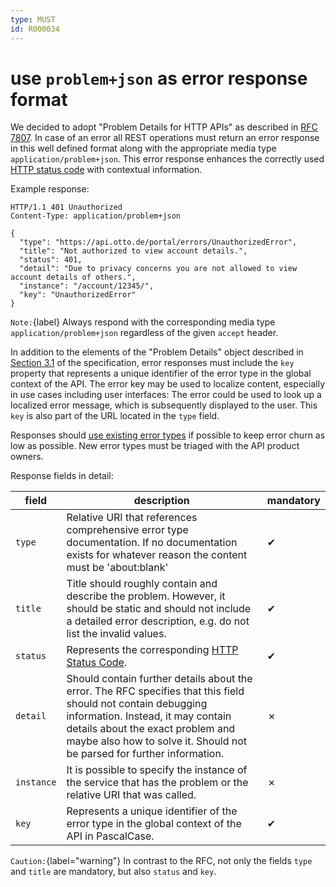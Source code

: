 ```yaml
---
type: MUST
id: R000034
---
```


# use `problem+json` as error response format

We decided to adopt "Problem Details for HTTP APIs" as described in [RFC 7807](https://tools.ietf.org/html/rfc7807).
In case of an error all REST operations must return an error response in this well defined format along with the appropriate media type `application/problem+json`. This error response enhances the correctly used [HTTP status code](./guidelines/020_guidelines/030_http/3020_must-use-standard-http-status-code.md) with contextual information.

Example response:

```http
HTTP/1.1 401 Unauthorized
Content-Type: application/problem+json

{
  "type": "https://api.otto.de/portal/errors/UnauthorizedError",
  "title": "Not authorized to view account details.",
  "status": 401,
  "detail": "Due to privacy concerns you are not allowed to view account details of others.",
  "instance": "/account/12345/",
  "key": "UnauthorizedError"
}
```

`Note:`{label} Always respond with the corresponding media type `application/problem+json` regardless of the given `accept` header.

In addition to the elements of the "Problem Details" object described in [Section 3.1](https://tools.ietf.org/html/rfc7807#section-3.1) of the specification, error responses must include the `key` property that represents a unique identifier of the error type in the global context of the API.
The error key may be used to localize content, especially in use cases including user interfaces: The error could be used to look up a localized error message, which is subsequently displayed to the user.
This `key` is also part of the URL located in the `type` field.

Responses should [use existing error types](./guidelines/020_guidelines/070_error-handling/0020_should-use-existing-error-types.md) if possible to keep error churn as low as possible.
New error types must be triaged with the API product owners.

Response fields in detail:

| field      | description                                                                                                                                                                                                                                                       | mandatory |
| ---------- | ----------------------------------------------------------------------------------------------------------------------------------------------------------------------------------------------------------------------------------------------------------------- | --------- |
| `type`     | Relative URI that references comprehensive error type documentation. If no documentation exists for whatever reason the content must be 'about:blank'                                                                                                             | ✔         |
| `title`    | Title should roughly contain and describe the problem. However, it should be static and should not include a detailed error description, e.g. do not list the invalid values.                                                                                     | ✔         |
| `status`   | Represents the corresponding [HTTP Status Code](./guidelines/020_guidelines/030_http/3020_must-use-standard-http-status-code.md).                                                                                                                                 | ✔         |
| `detail`   | Should contain further details about the error. The RFC specifies that this field should not contain debugging information. Instead, it may contain details about the exact problem and maybe also how to solve it. Should not be parsed for further information. | ✗         |
| `instance` | It is possible to specify the instance of the service that has the problem or the relative URI that was called.                                                                                                                                                   | ✗         |
| `key`      | Represents a unique identifier of the error type in the global context of the API in PascalCase.                                                                                                                                                                  | ✔         |

`Caution:`{label="warning"} In contrast to the RFC, not only the fields `type` and `title` are mandatory, but also `status` and `key`.
